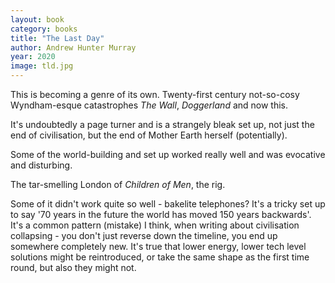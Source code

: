 ```yaml
---
layout: book
category: books
title: "The Last Day"
author: Andrew Hunter Murray
year: 2020
image: tld.jpg
---
```

This is becoming a genre of its own. Twenty-first century not-so-cosy Wyndham-esque catastrophes _The Wall_, _Doggerland_ and now this.

It's undoubtedly a page turner and is a strangely bleak set up, not just the end of civilisation, but the end of Mother Earth herself (potentially).

Some of the world-building and set up worked really well and was evocative and disturbing.  

The tar-smelling London of _Children of Men_, the rig.  

Some of it didn't work quite so well - bakelite telephones?  It's a tricky set up to say '70 years in the future the world has moved 150 years backwards'.  It's a common pattern (mistake) I think, when writing about civilisation collapsing - you don't just reverse down the timeline, you end up somewhere completely new.  It's true that lower energy, lower tech level solutions might be reintroduced, or take the same shape as the first time round, but also they might not.

